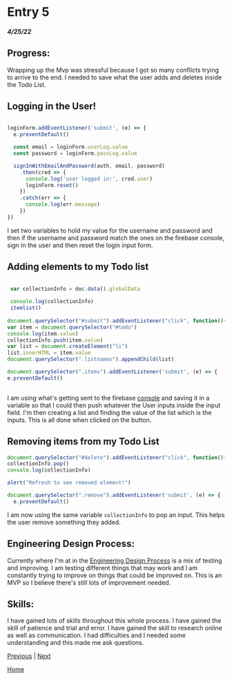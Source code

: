# Entry 5
##### 4/25/22


## Progress: 

Wrapping up the Mvp was stressful because I got so many conflicts trying to arrive to the end. I needed to save what the user adds and deletes inside the Todo List.

## Logging in the User!


```js

loginForm.addEventListener('submit', (e) => {
  e.preventDefault()

  const email = loginForm.userLog.value
  const password = loginForm.passLog.value

  signInWithEmailAndPassword(auth, email, password)
    .then(cred => {
      console.log('user logged in:', cred.user)
      loginForm.reset()
    })
    .catch(err => {
      console.log(err.message)
    })
})

```
I set two variables to hold my value for the username and password and then if the username and password match the ones on the firebase console, sign in the user and then reset the login input form. 


## Adding elements to my Todo list

```js

 var collectionInfo = doc.data().globalData
    
 console.log(collectionInfo)
 itemlist()
        
document.querySelector("#submit").addEventListener("click", function(){
var item = document.querySelector("#todo")
console.log(item.value)
collectionInfo.push(item.value)
var list = document.createElement("li")
list.innerHTML = item.value
document.querySelector(".listnames").appendChild(list)

document.querySelector(".items").addEventListener('submit', (e) => {
e.preventDefault()
            
```

I am using what's getting sent to the firebase [console](https://console.firebase.google.com/u/0/project/my-to-do-list-fc7b1/firestore/data/~2Faccounts~2F0Kwj7SjaJuVvstBGiUBHZsAKSzg2) and saving it in a variable so that I could then push whatever the User inputs inside the input field. I'm then creating a list and finding the value of the list which is the inputs. This is all done when clicked on the button. 



## Removing items from my Todo List

```js
document.querySelector("#delete").addEventListener("click", function(){
collectionInfo.pop()
console.log(collectionInfo)

alert("Refresh to see removed element!")

document.querySelector(".remove").addEventListener('submit', (e) => {
  e.preventDefault()

```

I am now using the same variable `collectionInfo` to pop an input. This helps the user remove something they added. 


## Engineering Design Process: 

Currently where I'm at in the [Engineering Design Process](https://hstatsep.github.io/students/#edp) is a mix of testing and improving. I am testing different things that may work and I am constantly trying to improve on things that could be improved on. This is an MVP so I believe there's still lots of improvement needed. 


## Skills: 

I have gained lots of skills throughout this whole process. I have gained the skill of patience and trial and error. I have gained the skill to research online as well as communication. I had difficulties and I needed some understanding and this made me ask questions. 





[Previous](entry04.md) | [Next](entry06.md)

[Home](../README.md)
